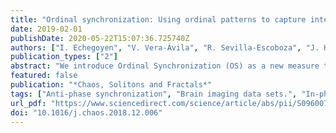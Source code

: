 ```yaml
---
title: "Ordinal synchronization: Using ordinal patterns to capture interdependencies between time series"
date: 2019-02-01
publishDate: 2020-05-22T15:07:36.725740Z
authors: ["I. Echegoyen", "V. Vera-Ávila", "R. Sevilla-Escoboza", "J. H. Martínez", "J. M. Buldú"]
publication_types: ["2"]
abstract: "We introduce Ordinal Synchronization (OS) as a new measure to quantify synchronization between dynamical systems. OS is calculated from the extraction of the ordinal patterns related to two time series, their transformation into D-dimensional ordinal vectors and the adequate quantification of their alignment. OS provides a fast and robust-to noise tool to assess synchronization without any implicit assumption about the distribution of data sets nor their dynamical properties, capturing in-phase and anti-phase synchronization. Furthermore, varying the length of the ordinal vectors required to compute OS it is possible to detect synchronization at different time scales. We test the performance of OS with data sets coming from unidirectionally coupled electronic Lorenz oscillators and brain imaging datasets obtained from magnetoencephalographic recordings, comparing the performance of OS with other classical metrics that quantify synchronization between dynamical systems."
featured: false
publication: "*Chaos, Solitons and Fractals*"
tags: ["Anti-phase synchronization", "Brain imaging data sets.", "In-phase synchronization", "Nonlinear electronic circuits", "Ordinal patterns", "Synchronization"]
url_pdf: "https://www.sciencedirect.com/science/article/abs/pii/S0960077918309081"
doi: "10.1016/j.chaos.2018.12.006"
---
```


